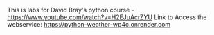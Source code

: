 
This is labs for David Bray's python course - https://www.youtube.com/watch?v=H2EJuAcrZYU
Link to Access the webservice: https://python-weather-wp4c.onrender.com
